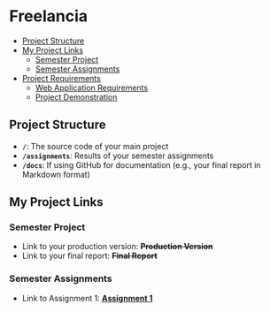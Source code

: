 # Freelancia <!-- omit in toc -->

- [Project Structure](#project-structure)
- [My Project Links](#my-project-links)
  - [Semester Project](#semester-project)
  - [Semester Assignments](#semester-assignments)
- [Project Requirements](#project-requirements)
  - [Web Application Requirements](#web-application-requirements)
  - [Project Demonstration](#project-demonstration)

## Project Structure

- **`/`**: The source code of your main project
- **`/assignments`**: Results of your semester assignments
- **`/docs`**: If using GitHub for documentation (e.g., your final report in Markdown format)

## My Project Links

### Semester Project

- Link to your production version: ~~**Production Version**~~ <!-- Replace with actual URL -->
- Link to your final report: ~~**Final Report**~~ <!-- Replace with actual URL -->

<!-- Add more as necessary -->

### Semester Assignments

- Link to Assignment 1: [**Assignment 1**](https://github.com/lukazuljevic/HCI-app-fesb/tree/main/assigments/assigment_1) <!-- Replace with actual URL -->
<!-- Add more assignments as necessary -->

